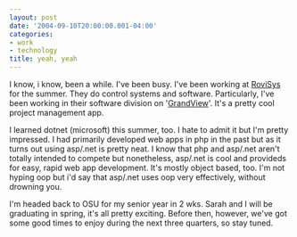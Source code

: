 ```yaml
---
layout: post
date: '2004-09-10T20:00:00.001-04:00'
categories:
- work
- technology
title: yeah, yeah
---
```


I know, i know, been a while. I've been busy. I've been working at [RoviSys](http://www.rovisys.com/) for the summer. They do control systems and software. Particularly, I've been working in their software division on '[GrandView](http://www.grandview2000.com/)'. It's a pretty cool project management app.

I learned dotnet (microsoft) this summer, too. I hate to admit it but I'm pretty impressed. I had primarily developed web apps in php in the past but as it turns out using asp/.net is pretty neat. I know that php and asp/.net aren't totally intended to compete but nonetheless, asp/.net is cool and provideds for easy, rapid web app development. It's mostly object based, too. I'm not hyping oop but i'd say that asp/.net uses oop very effectively, without drowning you.

I'm headed back to OSU for my senior year in 2 wks. Sarah and I will be graduating in spring, it's all pretty exciting. Before then, however, we've got some good times to enjoy during the next three quarters, so stay tuned.